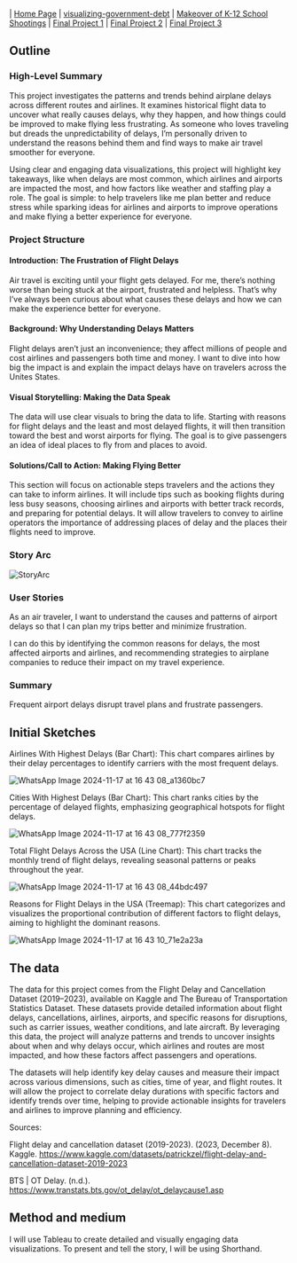 | [Home Page](https://vyom555.github.io/portfolio/) | [visualizing-government-debt](https://vyom555.github.io/portfolio/dataviz2) | [Makeover of K-12 School Shootings](https://vyom555.github.io/portfolio/MakeoverMonday) | [Final Project 1](https://vyom555.github.io/portfolio/finalProject) | [Final Project 2](https://vyom555.github.io/portfolio/finalProject2) | [Final Project 3](https://vyom555.github.io/portfolio/finalProject3)

## Outline

### High-Level Summary

This project investigates the patterns and trends behind airplane delays across different routes and airlines. It examines historical flight data to uncover what really causes delays, why they happen, and how things could be improved to make flying less frustrating. As someone who loves traveling but dreads the unpredictability of delays, I’m personally driven to understand the reasons behind them and find ways to make air travel smoother for everyone.

Using clear and engaging data visualizations, this project will highlight key takeaways, like when delays are most common, which airlines and airports are impacted the most, and how factors like weather and staffing play a role. The goal is simple: to help travelers like me plan better and reduce stress while sparking ideas for airlines and airports to improve operations and make flying a better experience for everyone.

### Project Structure

#### Introduction: The Frustration of Flight Delays
  
Air travel is exciting until your flight gets delayed. For me, there’s nothing worse than being stuck at the airport, frustrated and helpless. That’s why I’ve always been curious about what causes these delays and how we can make the experience better for everyone.

#### Background: Why Understanding Delays Matters
  
Flight delays aren’t just an inconvenience; they affect millions of people and cost airlines and passengers both time and money. I want to dive into how big the impact is and explain the impact delays have on travelers across the Unites States.

#### Visual Storytelling: Making the Data Speak
  
The data will use clear visuals to bring the data to life. Starting with reasons for flight delays and the least and most delayed flights, it will then transition toward the best and worst airports for flying. The goal is to give passengers an idea of ideal places to fly from and places to avoid. 

#### Solutions/Call to Action: Making Flying Better

This section will focus on actionable steps travelers and the actions they can take to inform airlines. It will include tips such as booking flights during less busy seasons, choosing airlines and airports with better track records, and preparing for potential delays. It will allow travelers to convey to airline operators the importance of addressing places of delay and the places their flights need to improve.

### Story Arc
![StoryArc](https://github.com/user-attachments/assets/c3742750-91ce-4d4e-a938-1aff5ec62b0f)

### User Stories

As an air traveler, I want to understand the causes and patterns of airport delays so that I can plan my trips better and minimize frustration.

I can do this by identifying the common reasons for delays, the most affected airports and airlines, and recommending strategies to airplane companies to reduce their impact on my travel experience.

### Summary

Frequent airport delays disrupt travel plans and frustrate passengers.

## Initial Sketches

Airlines With Highest Delays (Bar Chart): This chart compares airlines by their delay percentages to identify carriers with the most frequent delays.

![WhatsApp Image 2024-11-17 at 16 43 08_a1360bc7](https://github.com/user-attachments/assets/2f947aba-c726-4b3b-a1bc-a771d23a4c6c)

Cities With Highest Delays (Bar Chart): This chart ranks cities by the percentage of delayed flights, emphasizing geographical hotspots for flight delays.

![WhatsApp Image 2024-11-17 at 16 43 08_777f2359](https://github.com/user-attachments/assets/2a7cd679-cbfb-4306-8d81-862a7ef474bc)

Total Flight Delays Across the USA (Line Chart): This chart tracks the monthly trend of flight delays, revealing seasonal patterns or peaks throughout the year.

![WhatsApp Image 2024-11-17 at 16 43 08_44bdc497](https://github.com/user-attachments/assets/6ca16d75-854f-431a-a72d-c796308f6ba6)

Reasons for Flight Delays in the USA (Treemap): This chart categorizes and visualizes the proportional contribution of different factors to flight delays, aiming to highlight the dominant reasons.

![WhatsApp Image 2024-11-17 at 16 43 10_71e2a23a](https://github.com/user-attachments/assets/317c7c6d-f77b-4fef-8549-08853f5dc3fb)

## The data
The data for this project comes from the Flight Delay and Cancellation Dataset (2019–2023), available on Kaggle and The Bureau of Transportation Statistics Dataset. These datasets provide detailed information about flight delays, cancellations, airlines, airports, and specific reasons for disruptions, such as carrier issues, weather conditions, and late aircraft. By leveraging this data, the project will analyze patterns and trends to uncover insights about when and why delays occur, which airlines and routes are most impacted, and how these factors affect passengers and operations.

The datasets will help identify key delay causes and measure their impact across various dimensions, such as cities, time of year, and flight routes. It will allow the project to correlate delay durations with specific factors and identify trends over time, helping to provide actionable insights for travelers and airlines to improve planning and efficiency.

Sources: 

Flight delay and cancellation dataset (2019-2023). (2023, December 8). Kaggle. https://www.kaggle.com/datasets/patrickzel/flight-delay-and-cancellation-dataset-2019-2023

BTS | OT Delay. (n.d.). 
https://www.transtats.bts.gov/ot_delay/ot_delaycause1.asp

## Method and medium
I will use Tableau to create detailed and visually engaging data visualizations. To present and tell the story, I will be using Shorthand.
